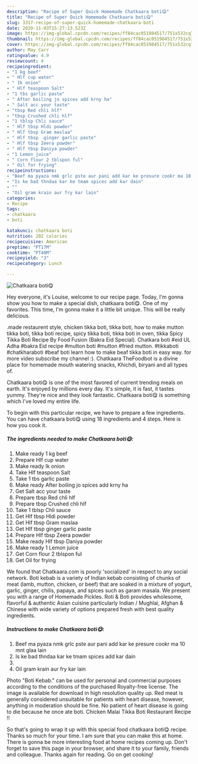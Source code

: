 ```yaml
---
description: "Recipe of Super Quick Homemade Chatkaara boti😋"
title: "Recipe of Super Quick Homemade Chatkaara boti😋"
slug: 3317-recipe-of-super-quick-homemade-chatkaara-boti
date: 2020-11-03T15:27:13.523Z
image: https://img-global.cpcdn.com/recipes/ff84cac051984517/751x532cq70/chatkaara-boti😋-recipe-main-photo.jpg
thumbnail: https://img-global.cpcdn.com/recipes/ff84cac051984517/751x532cq70/chatkaara-boti😋-recipe-main-photo.jpg
cover: https://img-global.cpcdn.com/recipes/ff84cac051984517/751x532cq70/chatkaara-boti😋-recipe-main-photo.jpg
author: May Carr
ratingvalue: 4.9
reviewcount: 4
recipeingredient:
- "1 kg beef"
- " Hlf cup water"
- " Ik onion"
- " Hlf teaspoon Salt"
- "1 tbs garlic paste"
- " After boiling jo spices add krny ha"
- " Salt acc your taste"
- "tbsp Red chli hlf"
- "tbsp Crushed chli hlf"
- "1 tblsp Chli sauce"
- " Hlf tbsp Hldi powder"
- " Hlf tbsp Gram maslaa"
- " Hlf tbsp  ginger garlic paste"
- " Hlf tbsp Zeera powder"
- " Hlf tbsp Daniya powder"
- "1 Lemon juice"
- " Corn flour 2 tblspon ful"
- " Oil for frying"
recipeinstructions:
- "Beef ma pyaza nmk grlc pste aur pani add kar ke presure cookr ma 10 mnt glaa lain"
- "Is ke bad thndaa kar ke tmam spices add kar dain"
- ""
- "Oil gram krain aur fry kar lain"
categories:
- Recipe
tags:
- chatkaara
- boti

katakunci: chatkaara boti 
nutrition: 202 calories
recipecuisine: American
preptime: "PT17M"
cooktime: "PT40M"
recipeyield: "3"
recipecategory: Lunch

---
```



![Chatkaara boti😋](https://img-global.cpcdn.com/recipes/ff84cac051984517/751x532cq70/chatkaara-boti😋-recipe-main-photo.jpg)

Hey everyone, it's Louise, welcome to our recipe page. Today, I'm gonna show you how to make a special dish, chatkaara boti😋. One of my favorites. This time, I'm gonna make it a little bit unique. This will be really delicious.

.made restaurent style, chicken tikka boti, tikka boti, how to make mutton tikka boti, tikka boti recipe, spicy tikka boti, tikka boti in oven, tikka Spicy Tikka Boti Recipe By Food Fusion (Bakra Eid Special). Chatkara boti #eid UL Adha #bakra Eid recipe #mutton boti #mutton #fried mutton. #tikkaboti #chatkharaboti #beaf boti learn how to make beaf tikka boti in easy way. for more video subscribe my channel :). Chatkaara TheFoodbot is a divine place for homemade mouth watering snacks, Khichdi, biryani and all types of.

Chatkaara boti😋 is one of the most favored of current trending meals on earth. It's enjoyed by millions every day. It's simple, it is fast, it tastes yummy. They're nice and they look fantastic. Chatkaara boti😋 is something which I've loved my entire life.


To begin with this particular recipe, we have to prepare a few ingredients. You can have chatkaara boti😋 using 18 ingredients and 4 steps. Here is how you cook it.

<!--inarticleads1-->

##### The ingredients needed to make Chatkaara boti😋:

1. Make ready 1 kg beef
1. Prepare  Hlf cup water
1. Make ready  Ik onion
1. Take  Hlf teaspoon Salt
1. Take 1 tbs garlic paste
1. Make ready  After boiling jo spices add krny ha
1. Get  Salt acc your taste
1. Prepare tbsp Red chli hlf
1. Prepare tbsp Crushed chli hlf
1. Take 1 tblsp Chli sauce
1. Get  Hlf tbsp Hldi powder
1. Get  Hlf tbsp Gram maslaa
1. Get  Hlf tbsp  ginger garlic paste
1. Prepare  Hlf tbsp Zeera powder
1. Make ready  Hlf tbsp Daniya powder
1. Make ready 1 Lemon juice
1. Get  Corn flour 2 tblspon ful
1. Get  Oil for frying


We found that Chatkaara.com is poorly &#39;socialized&#39; in respect to any social network. Boti kebab is a variety of Indian kebab consisting of chunks of meat (lamb, mutton, chicken, or beef) that are soaked in a mixture of yogurt, garlic, ginger, chilis, papaya, and spices such as garam masala. We present you with a range of Homemade Pickles. Roti &amp; Boti provides wholesome, flavorful &amp; authentic Asian cuisine particularly Indian / Mughlai, Afghan &amp; Chinese with wide variety of options prepared fresh with best quality ingredients. 

<!--inarticleads2-->

##### Instructions to make Chatkaara boti😋:

1. Beef ma pyaza nmk grlc pste aur pani add kar ke presure cookr ma 10 mnt glaa lain
1. Is ke bad thndaa kar ke tmam spices add kar dain
1. 
1. Oil gram krain aur fry kar lain


Photo &#34;Boti Kebab.&#34; can be used for personal and commercial purposes according to the conditions of the purchased Royalty-free license. The image is available for download in high resolution quality up. Red meat is generally considered unsuitable for patients with heart disease, however, anything in moderation should be fine. No patient of heart disease is going to die because he once ate boti. Chicken Malai Tikka Boti Restaurant Recipe !! 

So that's going to wrap it up with this special food chatkaara boti😋 recipe. Thanks so much for your time. I am sure that you can make this at home. There is gonna be more interesting food at home recipes coming up. Don't forget to save this page in your browser, and share it to your family, friends and colleague. Thanks again for reading. Go on get cooking!
